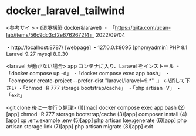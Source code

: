 # docker_laravel_tailwind

<参考サイト>
(環境構築 docker&laravel)
・ 「https://qiita.com/ucan-lab/items/56c9dc3cf2e6762672f4」 2022/09/04

<page>
・http://localhost:8787/   [webpage]
・127.0.0.1:8095  [phpmyadmin]

<version>
PHP 8.1
Laravel 9.27
mysql 8.0.30

<laravel が動かない場合>
app コンテナに入り、Laravel をインストール
・「docker compose up -d」
・「docker compose exec app bash」
・「composer create-project --prefer-dist "laravel/laravel=9.\*" .」 ←\消して下さい
・「chmod -R 777 storage bootstrap/cache」
・「php artisan -V」
・「exit」

<git clone 後に一度行う処理>
(1)[mac] docker compose exec app bash
(2)[app] chmod -R 777 storage bootstrap/cache
(3)[app] composer install
(4)[app] cp .env.example .env
(5)[app] php artisan key:generate
(6)[app] php artisan storage:link
(7)[app] php artisan migrate
(8)[app] exit
